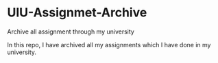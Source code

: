 # UIU-Assignmet-Archive
Archive all assignment through my university

In this repo, I have archived all my assignments which I have done in my university.
